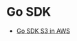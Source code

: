 # Go SDK 
- [Go SDK S3 in AWS](https://docs.aws.amazon.com/sdk-for-go/v1/developer-guide/aws-sdk-go-dg.pdf#s3-example-basic-bucket-operations)
